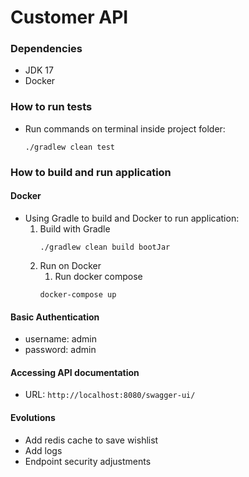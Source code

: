 # Customer API


### Dependencies
* JDK 17
* Docker

### How to run tests
* Run commands on terminal inside project folder:
    ```
    ./gradlew clean test
    ```
    
### How to build and run application    

   
#### Docker
* Using Gradle to build and Docker to run application:
    1. Build with Gradle
        ```
        ./gradlew clean build bootJar
       ```
    2. Run on Docker
        1. Run docker compose
        ```
        docker-compose up
        ```
    
#### Basic Authentication
- username: admin
- password: admin    
    
#### Accessing API documentation
* URL: `http://localhost:8080/swagger-ui/`

#### Evolutions
* Add redis cache to save wishlist
* Add logs
* Endpoint security adjustments
